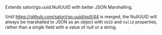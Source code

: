 Extends satori/go.uuid.NullUUID with better JSON Marshalling.

Until https://github.com/satori/go.uuid/pull/44 is merged, the NullUUID will always be marshalled to JSON as an object with `UUID` and `Valid` properties, rather than a single field with a value of null or a string. 
